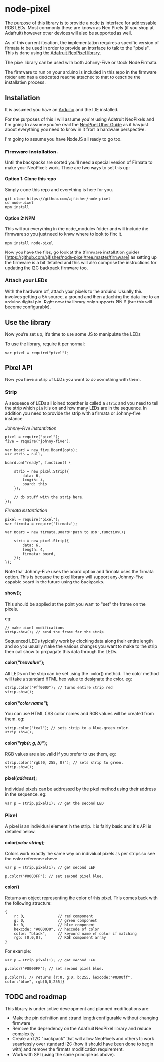 # node-pixel

The purpose of this library is to provide a node js interface for addressable RGB LEDs.
Most commonly these are known as Neo Pixels (if you shop at Adafruit) however 
other devices will also be supported as well.

As of this current iteration, the implementation requires a specific version of
firmata to be used in order to provide an interface to talk to the "pixels". This
is done using the [Adafruit NeoPixel library](https://github.com/adafruit/Adafruit_NeoPixel). 

The pixel library can be used with both Johnny-Five or stock Node Firmata.

The firmware to run on your arduino is included in this repo in the firmware
folder and has a dedicated readme attached to that to describe the installation
process.

## Installation

It is assumed you have an [Arduino](http://arduino.cc/en/Guide/HomePage) and the IDE installed.

For the purposes of this I will assume you're using Adafruit NeoPixels and I'm going
to assume you've read the [NeoPixel Uber Guide](http://learn.adafruit.com/adafruit-neopixel-uberguide/overview)
as it has just about everything you need to know in it from a hardware perspective.

I'm going to assume you have NodeJS all ready to go too.

### Firmware installation.

Until the backpacks are sorted you'll need a special version of Firmata to make
your NeoPixels work. There are two ways to set this up:

#### Option 1: Clone this repo

Simply clone this repo and everything is here for you.

```
git clone https://github.com/ajfisher/node-pixel
cd node-pixel
npm install
```

#### Option 2: NPM

This will put everything in the node_modules folder and will include the firmware
so you just need to know where to look to find it.

```
npm install node-pixel
```

Now you have the files, go look at the (firmware installation guide)[https://github.com/ajfisher/node-pixel/tree/master/firmware]
as setting up the firmware is a bit detailed and this will also comprise the
instructions for updating the I2C backpack firmware too.

### Attach your LEDs

With the hardware off, attach your pixels to the arduino. Usually this involves 
getting a 5V source, a ground and then attaching the data line to an arduino 
digital pin. Right now the library only supports PIN 6 (but this will become configurable).

## Use the library

Now you're set up, it's time to use some JS to manipulate the LEDs.

To use the library, require it per normal:

```
var pixel = require("pixel");
```


## Pixel API

Now you have a strip of LEDs you want to do something with them. 

### Strip

A sequence of LEDs all joined together is called a `strip` and you need to tell
the strip which `pin` it is on and how many LEDs are in the sequence. In addition
you need to provide the strip with a firmata or Johnny-five instance.

_Johnny-Five instantiation_

```
pixel = require("pixel");
five = require("johnny-five");

var board = new five.Board(opts);
var strip = null;

board.on("ready", function() {

    strip = new pixel.Strip({
        data: 6,
        length: 4,
        board: this
    });

    // do stuff with the strip here.
});
```

_Firmata instantiation_

```
pixel = require("pixel");
var firmata = require('firmata');

var board = new firmata.Board('path to usb',function(){
    
    strip = new pixel.Strip({
        data: 6,
        length: 4,
        firmata: board,
    });
});  
```

Note that Johnny-Five uses the board option and firmata uses the firmata option.
This is because the pixel library will support any Johnny-Five capable board
in the future using the backpacks.

#### show();

This should be applied at the point you want to "set" the frame on the pixels.

eg:

```
// make pixel modifications
strip.show(); // send the frame for the strip
```

Sequenced LEDs typically work by clocking data along their entire length and so
you usually make the various changes you want to make to the strip then call show
to propagate this data through the LEDs.

#### color(_"hexvalue"_);

All LEDs on the strip can be set using the .color() method. The color method will
take a standard HTML hex value to designate the color. eg:

```
strip.color("#ff0000"); // turns entire strip red
strip.show();
```

#### color(_"color name"_);

You can use HTML CSS color names and RGB values will be created from them. eg:

```
strip.color("teal"); // sets strip to a blue-green color.
strip.show();
```

#### color(_"rgb(r, g, b)"_);

RGB values are also valid if you prefer to use them, eg:

```
strip.color("rgb(0, 255, 0)"); // sets strip to green.
strip.show();
```

#### pixel(_address_);

Individual pixels can be addressed by the pixel method using their address in
the sequence. eg:

```
var p = strip.pixel(1); // get the second LED
```

### Pixel

A pixel is an individual element in the strip. It is fairly basic and it's API
is detailed below.

#### color(_color string_);

Colors work exactly the same way on individual pixels as per strips so see the
color reference above.

```
var p = strip.pixel(1); // get second LED

p.color("#0000FF"); // set second pixel blue.
```

#### color()

Returns an object representing the color of this pixel. This comes back with the
following structure:

```
{
    r: 0,               // red component
    g: 0,               // green component
    b: 0,               // blue component
    hexcode: "#000000", // hexcode of color
    color: "black",     // keyword name of color if matching
    rgb: [0,0,0],       // RGB component array
}
```

For example:

```
var p = strip.pixel(1); // get second LED

p.color("#0000FF"); // set second pixel blue.

p.color(); // returns {r:0, g:0, b:255, hexcode:"#0000ff", color:"blue", rgb[0,0,255]}
```

## TODO and roadmap

This library is under active development and planned modifications are:

* Make the pin definition and strand length configurable without changing firmware
* Remove the dependency on the Adafruit NeoPixel library and reduce complexity
* Create an I2C "backpack" that will allow NeoPixels and others to work seamlessly
over standard I2C (how it should have been done to begin with) and remove 
the firmata modification requirement.
* Work with SPI (using the same principle as above).



